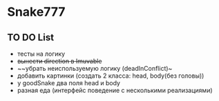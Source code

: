 # Snake777
## TO DO List
- тесты на логику
- ~~вынести direction в Imuvable~~
- ~~убрать неиспользуемую логику (deadInConflict)~
- добавить картинки (создать 2 класса: head, body(без головы))
- у goodSnake два поля head и body
- разная еда (интерфейс поведение с несколькими реализациями)
